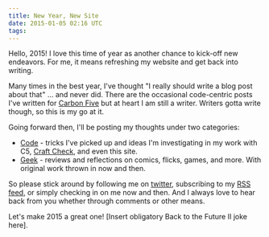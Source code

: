 ```yaml
---
title: New Year, New Site
date: 2015-01-05 02:16 UTC
tags:
---
```

Hello, 2015! I love this time of year as another chance to kick-off new
endeavors. For me, it means refreshing my website and get back into
writing.

Many times in the best year, I've thought "I really should write a blog
post about that" ... and never did. There are the occasional
code-centric posts I've written for [Carbon Five][] but
at heart I am still a writer. Writers gotta write though, so this is my
go at it.

Going forward then, I'll be posting my thoughts under two categories:

* [Code][] - tricks I've picked up and ideas I'm investigating in my
work with C5, [Craft Check][], and even this site.
* [Geek][] - reviews and reflections on comics, flicks, games, and more.
With original work thrown in now and then.

So please stick around by following me on [twitter][], subscribing to my
[RSS feed][], or simply checking in on me now and then. And I always
love to hear back from you whether through comments or other means.

Let's make 2015 a great one! \[Insert obligatory Back to the Future II
joke here].

  [Carbon Five]: http://carbonfive.com
  [Code]: http://rudyjahchan.com/tags/code/
  [Geek]: http://rudyjahchan.com/tags/geek/
  [twitter]: http://twitter.com/rudy
  [Craft Check]: http://craftcheckapp.com
  [RSS feed]: http://feeds.feedburner.com/rudyjahchan
